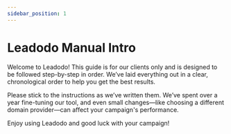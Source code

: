 ```yaml
---
sidebar_position: 1
---
```

# Leadodo Manual Intro

Welcome to Leadodo! This guide is for our clients only and is designed to be followed step-by-step in order. We’ve laid everything out in a clear, chronological order to help you get the best results.

Please stick to the instructions as we’ve written them. We’ve spent over a year fine-tuning our tool, and even small changes—like choosing a different domain provider—can affect your campaign's performance.

Enjoy using Leadodo and good luck with your campaign!
